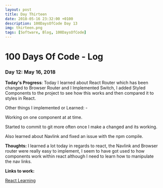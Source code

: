 ```yaml
---
layout: post
title: Day Thirteen
date: 2018-05-16 23:32:00 +0100
description: 100DaysOfCode Day 13
img: thirteen.png
tags: [Software, Blog, 100DaysOfCode]
---
```


# 100 Days Of Code - Log 

### Day 12: May 16, 2018

**Today's Progress**: Today I learned about React Router which has been changed to Browser Router and I Implemented Switch, I added Styled Components to the project to see how this works and then compared it to styles in React.

Other things I implemented or Learned: -

Working on one component at at time.

Started to commit to git more often once I make a changed and its working.

Also learned about Navlink and fixed an issue with the npm compile.

**Thoughts:** I learned a lot today in regards to react, the Navlink and Browser router were really easy to implement, I seem to have got used to how components work within react although I need to learn how to manipulate the nav links.

**Links to work:** 

[React Learning](https://github.com/NathanScott85/react-learning)

